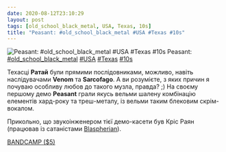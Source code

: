 ```yaml
---
date: 2020-08-12T23:10:29
layout: post
tags: [old_school_black_metal, USA, Texas, 10s]
title: "Peasant: #old_school_black_metal #USA #Texas #10s"
---
```

![Peasant: #old_school_black_metal #USA #Texas #10s](https://res.cloudinary.com/vast-space-unexplored/image/upload/photos/photo_1037_12-08-2020_23-10-29.jpg)
Peasant: [#old_school_black_metal](/tags/#old_school_black_metal) [#USA](/tags/#USA) [#Texas](/tags/#Texas) [#10s](/tags/#10s)

Техасці **Ратай** були прямими послідовниками, можливо, навіть наслідувачами **Venom** та **Sarcofago**. А ви розумієте, з яких причин я почуваю особливу любов до такого музла, правда? ;) На своєму першому демо **Peasant** грали якусь вельми шалену комбінацію елементів хард-року та треш-металу, із вельми таким блековим скрім-вокалом.

Прикольно, що звукоінженером тієї демо-касети був Кріс Раян (працював із сатаністами [Blaspherian](/2020-06-07-blaspherian--old-school-death-metal-blackened-death-metal)).

[BANDCAMP ($5)](https://peasanthtx.bandcamp.com/album/peasant-tape-demo)
